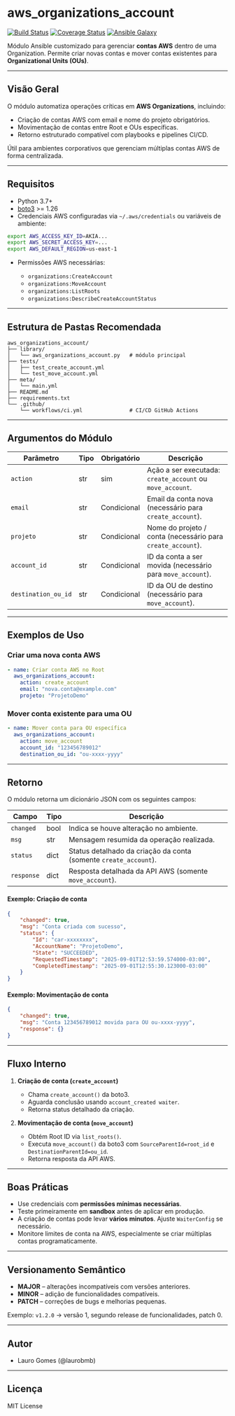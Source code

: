 # aws_organizations_account

[![Build Status](https://github.com/username/aws_organizations_account/actions/workflows/ci.yml/badge.svg)](https://github.com/username/aws_organizations_account/actions/workflows/ci.yml)
[![Coverage Status](https://coveralls.io/repos/github/username/aws_organizations_account/badge.svg?branch=main)](https://coveralls.io/github/username/aws_organizations_account?branch=main)
[![Ansible Galaxy](https://img.shields.io/badge/Ansible%20Galaxy-aws__organizations__account-blue.svg)](https://galaxy.ansible.com/username/aws_organizations_account)

Módulo Ansible customizado para gerenciar **contas AWS** dentro de uma Organization. Permite criar novas contas e mover contas existentes para **Organizational Units (OUs)**.

---

## Visão Geral

O módulo automatiza operações críticas em **AWS Organizations**, incluindo:

- Criação de contas AWS com email e nome do projeto obrigatórios.
- Movimentação de contas entre Root e OUs específicas.
- Retorno estruturado compatível com playbooks e pipelines CI/CD.

Útil para ambientes corporativos que gerenciam múltiplas contas AWS de forma centralizada.

---

## Requisitos

- Python 3.7+
- [boto3](https://boto3.amazonaws.com/v1/documentation/api/latest/index.html) >= 1.26
- Credenciais AWS configuradas via `~/.aws/credentials` ou variáveis de ambiente:

```bash
export AWS_ACCESS_KEY_ID=AKIA...
export AWS_SECRET_ACCESS_KEY=...
export AWS_DEFAULT_REGION=us-east-1
````

* Permissões AWS necessárias:

  * `organizations:CreateAccount`
  * `organizations:MoveAccount`
  * `organizations:ListRoots`
  * `organizations:DescribeCreateAccountStatus`

---

## Estrutura de Pastas Recomendada

```text
aws_organizations_account/
├── library/
│   └── aws_organizations_account.py   # módulo principal
├── tests/
│   ├── test_create_account.yml
│   └── test_move_account.yml
├── meta/
│   └── main.yml
├── README.md
├── requirements.txt
└── .github/
    └── workflows/ci.yml               # CI/CD GitHub Actions
```

---

## Argumentos do Módulo

| Parâmetro           | Tipo | Obrigatório | Descrição                                                   |
| ------------------- | ---- | ----------- | ----------------------------------------------------------- |
| `action`            | str  | sim         | Ação a ser executada: `create_account` ou `move_account`.   |
| `email`             | str  | Condicional | Email da conta nova (necessário para `create_account`).     |
| `projeto`           | str  | Condicional | Nome do projeto / conta (necessário para `create_account`). |
| `account_id`        | str  | Condicional | ID da conta a ser movida (necessário para `move_account`).  |
| `destination_ou_id` | str  | Condicional | ID da OU de destino (necessário para `move_account`).       |

---

## Exemplos de Uso

### Criar uma nova conta AWS

```yaml
- name: Criar conta AWS no Root
  aws_organizations_account:
    action: create_account
    email: "nova.conta@example.com"
    projeto: "ProjetoDemo"
```

### Mover conta existente para uma OU

```yaml
- name: Mover conta para OU específica
  aws_organizations_account:
    action: move_account
    account_id: "123456789012"
    destination_ou_id: "ou-xxxx-yyyy"
```

---

## Retorno

O módulo retorna um dicionário JSON com os seguintes campos:

| Campo      | Tipo | Descrição                                                        |
| ---------- | ---- | ---------------------------------------------------------------- |
| `changed`  | bool | Indica se houve alteração no ambiente.                           |
| `msg`      | str  | Mensagem resumida da operação realizada.                         |
| `status`   | dict | Status detalhado da criação da conta (somente `create_account`). |
| `response` | dict | Resposta detalhada da API AWS (somente `move_account`).          |

#### Exemplo: Criação de conta

```json
{
    "changed": true,
    "msg": "Conta criada com sucesso",
    "status": {
        "Id": "car-xxxxxxxx",
        "AccountName": "ProjetoDemo",
        "State": "SUCCEEDED",
        "RequestedTimestamp": "2025-09-01T12:53:59.574000-03:00",
        "CompletedTimestamp": "2025-09-01T12:55:30.123000-03:00"
    }
}
```

#### Exemplo: Movimentação de conta

```json
{
    "changed": true,
    "msg": "Conta 123456789012 movida para OU ou-xxxx-yyyy",
    "response": {}
}
```

---

## Fluxo Interno

1. **Criação de conta (`create_account`)**

   * Chama `create_account()` da boto3.
   * Aguarda conclusão usando `account_created waiter`.
   * Retorna status detalhado da criação.

2. **Movimentação de conta (`move_account`)**

   * Obtém Root ID via `list_roots()`.
   * Executa `move_account()` da boto3 com `SourceParentId=root_id` e `DestinationParentId=ou_id`.
   * Retorna resposta da API AWS.

---

## Boas Práticas

* Use credenciais com **permissões mínimas necessárias**.
* Teste primeiramente em **sandbox** antes de aplicar em produção.
* A criação de contas pode levar **vários minutos**. Ajuste `WaiterConfig` se necessário.
* Monitore limites de conta na AWS, especialmente se criar múltiplas contas programaticamente.

---

## Versionamento Semântico

* **MAJOR** – alterações incompatíveis com versões anteriores.
* **MINOR** – adição de funcionalidades compatíveis.
* **PATCH** – correções de bugs e melhorias pequenas.

Exemplo: `v1.2.0` → versão 1, segundo release de funcionalidades, patch 0.

---

## Autor

* Lauro Gomes (@laurobmb)

---

## Licença

MIT License

